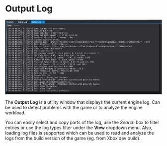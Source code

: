 # Output Log

![Output Log](media/output-log.jpg)

The **Output Log** is a utility window that displays the current engine log. Can be used to detect problems with the game or to analyze the engine workload.

You can easily select and copy parts of the log, use the *Search* box to filter entries or use the log types filter under the **View** dropdown menu. Also, loading log files is supported which can be used to read and analyze the logs from the build version of the game (eg. from Xbox dev build).
